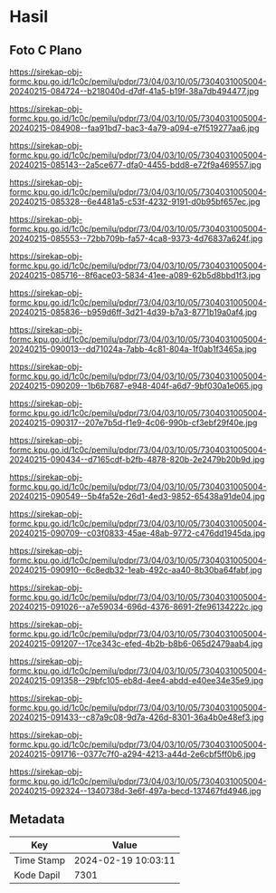 # Hasil

## Foto C Plano

https://sirekap-obj-formc.kpu.go.id/1c0c/pemilu/pdpr/73/04/03/10/05/7304031005004-20240215-084724--b218040d-d7df-41a5-b19f-38a7db494477.jpg

https://sirekap-obj-formc.kpu.go.id/1c0c/pemilu/pdpr/73/04/03/10/05/7304031005004-20240215-084908--faa91bd7-bac3-4a79-a094-e7f519277aa6.jpg

https://sirekap-obj-formc.kpu.go.id/1c0c/pemilu/pdpr/73/04/03/10/05/7304031005004-20240215-085143--2a5ce677-dfa0-4455-bdd8-e72f9a469557.jpg

https://sirekap-obj-formc.kpu.go.id/1c0c/pemilu/pdpr/73/04/03/10/05/7304031005004-20240215-085328--6e4481a5-c53f-4232-9191-d0b95bf657ec.jpg

https://sirekap-obj-formc.kpu.go.id/1c0c/pemilu/pdpr/73/04/03/10/05/7304031005004-20240215-085553--72bb709b-fa57-4ca8-9373-4d76837a624f.jpg

https://sirekap-obj-formc.kpu.go.id/1c0c/pemilu/pdpr/73/04/03/10/05/7304031005004-20240215-085716--8f6ace03-5834-41ee-a089-62b5d8bbd1f3.jpg

https://sirekap-obj-formc.kpu.go.id/1c0c/pemilu/pdpr/73/04/03/10/05/7304031005004-20240215-085836--b959d6ff-3d21-4d39-b7a3-8771b19a0af4.jpg

https://sirekap-obj-formc.kpu.go.id/1c0c/pemilu/pdpr/73/04/03/10/05/7304031005004-20240215-090013--dd71024a-7abb-4c81-804a-1f0ab1f3465a.jpg

https://sirekap-obj-formc.kpu.go.id/1c0c/pemilu/pdpr/73/04/03/10/05/7304031005004-20240215-090209--1b6b7687-e948-404f-a6d7-9bf030a1e065.jpg

https://sirekap-obj-formc.kpu.go.id/1c0c/pemilu/pdpr/73/04/03/10/05/7304031005004-20240215-090317--207e7b5d-f1e9-4c06-990b-cf3ebf29f40e.jpg

https://sirekap-obj-formc.kpu.go.id/1c0c/pemilu/pdpr/73/04/03/10/05/7304031005004-20240215-090434--d7165cdf-b2fb-4878-820b-2e2479b20b9d.jpg

https://sirekap-obj-formc.kpu.go.id/1c0c/pemilu/pdpr/73/04/03/10/05/7304031005004-20240215-090549--5b4fa52e-26d1-4ed3-9852-65438a91de04.jpg

https://sirekap-obj-formc.kpu.go.id/1c0c/pemilu/pdpr/73/04/03/10/05/7304031005004-20240215-090709--c03f0833-45ae-48ab-9772-c476dd1945da.jpg

https://sirekap-obj-formc.kpu.go.id/1c0c/pemilu/pdpr/73/04/03/10/05/7304031005004-20240215-090910--6c8edb32-1eab-492c-aa40-8b30ba64fabf.jpg

https://sirekap-obj-formc.kpu.go.id/1c0c/pemilu/pdpr/73/04/03/10/05/7304031005004-20240215-091026--a7e59034-696d-4376-8691-2fe96134222c.jpg

https://sirekap-obj-formc.kpu.go.id/1c0c/pemilu/pdpr/73/04/03/10/05/7304031005004-20240215-091207--17ce343c-efed-4b2b-b8b6-065d2479aab4.jpg

https://sirekap-obj-formc.kpu.go.id/1c0c/pemilu/pdpr/73/04/03/10/05/7304031005004-20240215-091358--29bfc105-eb8d-4ee4-abdd-e40ee34e35e9.jpg

https://sirekap-obj-formc.kpu.go.id/1c0c/pemilu/pdpr/73/04/03/10/05/7304031005004-20240215-091433--c87a9c08-9d7a-426d-8301-36a4b0e48ef3.jpg

https://sirekap-obj-formc.kpu.go.id/1c0c/pemilu/pdpr/73/04/03/10/05/7304031005004-20240215-091716--0377c7f0-a294-4213-a44d-2e6cbf5ff0b6.jpg

https://sirekap-obj-formc.kpu.go.id/1c0c/pemilu/pdpr/73/04/03/10/05/7304031005004-20240215-092324--1340738d-3e6f-497a-becd-137467fd4946.jpg


## Metadata

| Key        | Value               |
| ---------- | ------------------- |
| Time Stamp | 2024-02-19 10:03:11 |
| Kode Dapil | 7301                |



